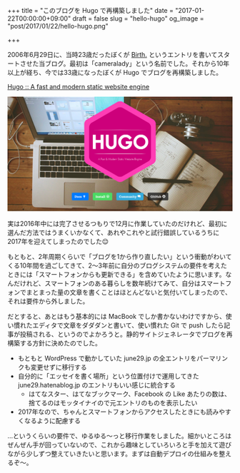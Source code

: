+++
title = "このブログを Hugo で再構築しました"
date = "2017-01-22T00:00:00+09:00"
draft = false
slug = "hello-hugo"
og_image = "post/2017/01/22/hello-hugo.png"

+++

2006年6月29日に、当時23歳だったぼくが <a href="http://june29.jp/2006/06/29/birth/">Birth.</a> というエントリを書いてスタートさせた当ブログ。最初は「cameralady」という名前でした。それから10年以上が経ち、今では33歳になったぼくが Hugo でブログを再構築しました。

<a href="https://gohugo.io/">Hugo :: A fast and modern static website engine</a>

<img src="/post/2017/01/22/hello-hugo.png" alt="Hugo" title="Hugo">

実は2016年中には完了させるつもりで12月に作業していたのだけれど、最初に選んだ方法ではうまくいかなくて、あれやこれやと試行錯誤しているうちに2017年を迎えてしまったのでした😌

もともと、2年周期くらいで「ブログを1から作り直したい」という衝動がわいてくる10年間を過ごしてきて、2〜3年前に自分のブログシステムの要件を考えたときには「スマートフォンからも更新できる」を含めていたように思います。なんだけれど、スマートフォンのある暮らしを数年続けてみて、自分はスマートフォンでまとまった量の文章を書くことはほとんどないと気付いてしまったので、それは要件から外しました。

だとすると、あとはもう基本的には MacBook でしか書かないわけですから、使い慣れたエディタで文章をダダダンと書いて、使い慣れた Git で push したら記事が投稿される、というのでよかろうと。静的サイトジェネレータでブログを再構築する方針に決めたのでした。

- もともと WordPress で動かしていた june29.jp の全エントリをパーマリンクも変更せずに移行する
- 自分的に「エッセイを書く場所」という位置付けで運用してきた june29.hatenablog.jp のエントリもいい感じに統合する
  - はてなスター、はてなブックマーク、Facebook の Like あたりの数は、捨てるのはモッタイナイので元エントリのものを表示したい
- 2017年なので、ちゃんとスマートフォンからアクセスしたときにも読みやすくなるように配慮する

…というくらいの要件で、ゆるゆる〜っと移行作業をしました。細かいところはぜんぜん手が回っていないので、これから趣味としていろいろと手を加えて遊びながら少しずつ整えていきたいと思います。まずは自動デプロイの仕組みを整えるぞ〜。
